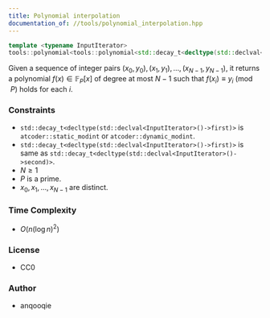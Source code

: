 ```yaml
---
title: Polynomial interpolation
documentation_of: //tools/polynomial_interpolation.hpp
---
```


```cpp
template <typename InputIterator>
tools::polynomial<tools::polynomial<std::decay_t<decltype(std::declval<InputIterator>()->first)>>> compress(InputIterator begin, InputIterator end, OutputIterator result);
```

Given a sequence of integer pairs $(x_0, y_0), (x_1, y_1), \ldots, (x_{N - 1}, y_{N - 1})$, it returns a polynomial $f(x) \in \mathbb{F}_P[x]$ of degree at most $N - 1$ such that $f(x_i) \equiv y_i \pmod{P}$ holds for each $i$.

### Constraints
- `std::decay_t<decltype(std::declval<InputIterator>()->first)>` is `atcoder::static_modint` or `atcoder::dynamic_modint`.
- `std::decay_t<decltype(std::declval<InputIterator>()->first)>` is same as `std::decay_t<decltype(std::declval<InputIterator>()->second)>`.
- $N \geq 1$
- $P$ is a prime.
- $x_0, x_1, \ldots, x_{N - 1}$ are distinct.

### Time Complexity
- $O\left(n (\log n)^2\right)$

### License
- CC0

### Author
- anqooqie
